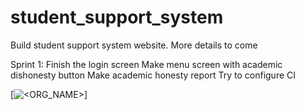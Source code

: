 # student_support_system

Build student support system website. More details to come

Sprint 1: 
Finish the login screen
Make menu screen with academic dishonesty button
Make academic honesty report
Try to configure CI

[![<ORG_NAME>](https://circleci.com/<VCS>/<ORG_NAME>/<PROJECT_NAME>.svg?style=svg)]
